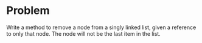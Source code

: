 # Problem
Write a method to remove a node from a singly linked list, given a reference to only that node.
The node will not be the last item in the list.